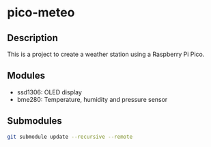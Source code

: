 # pico-meteo

## Description
This is a project to create a weather station using a Raspberry Pi Pico.

## Modules

- ssd1306: OLED display
- bme280: Temperature, humidity and pressure sensor

## Submodules
```bash
git submodule update --recursive --remote
```


